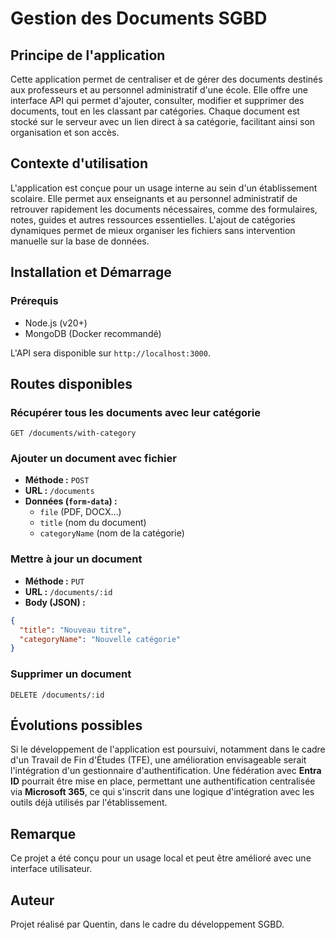 # Gestion des Documents SGBD

## Principe de l'application
Cette application permet de centraliser et de gérer des documents destinés aux professeurs et au personnel administratif d'une école. Elle offre une interface API qui permet d'ajouter, consulter, modifier et supprimer des documents, tout en les classant par catégories. Chaque document est stocké sur le serveur avec un lien direct à sa catégorie, facilitant ainsi son organisation et son accès.

## Contexte d'utilisation
L'application est conçue pour un usage interne au sein d'un établissement scolaire. Elle permet aux enseignants et au personnel administratif de retrouver rapidement les documents nécessaires, comme des formulaires, notes, guides et autres ressources essentielles. L'ajout de catégories dynamiques permet de mieux organiser les fichiers sans intervention manuelle sur la base de données.

## Installation et Démarrage

### Prérequis
- Node.js (v20+)
- MongoDB (Docker recommandé)

L'API sera disponible sur `http://localhost:3000`.

## Routes disponibles

### Récupérer tous les documents avec leur catégorie
```http
GET /documents/with-category
```

### Ajouter un document avec fichier
- **Méthode :** `POST`
- **URL :** `/documents`
- **Données (`form-data`) :**  
  - `file` (PDF, DOCX...)  
  - `title` (nom du document)  
  - `categoryName` (nom de la catégorie)

### Mettre à jour un document
- **Méthode :** `PUT`
- **URL :** `/documents/:id`
- **Body (JSON) :**
```json
{
  "title": "Nouveau titre",
  "categoryName": "Nouvelle catégorie"
}
```

### Supprimer un document
```http
DELETE /documents/:id
```

## Évolutions possibles
Si le développement de l'application est poursuivi, notamment dans le cadre d'un Travail de Fin d'Études (TFE), une amélioration envisageable serait l'intégration d'un gestionnaire d'authentification. Une fédération avec **Entra ID** pourrait être mise en place, permettant une authentification centralisée via **Microsoft 365**, ce qui s'inscrit dans une logique d'intégration avec les outils déjà utilisés par l'établissement.

## Remarque
Ce projet a été conçu pour un usage local et peut être amélioré avec une interface utilisateur.

## Auteur
Projet réalisé par Quentin, dans le cadre du développement SGBD.